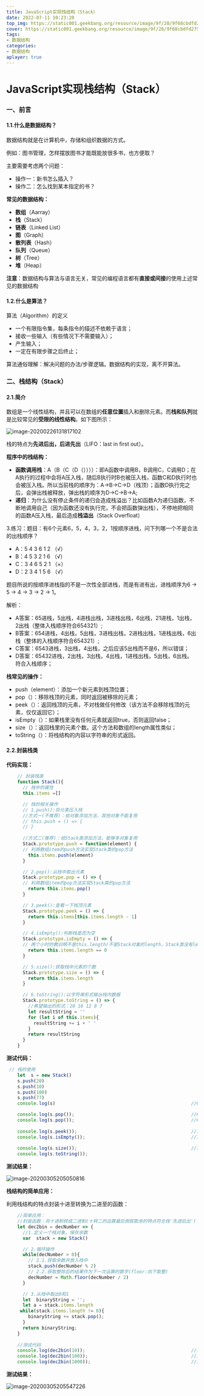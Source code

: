 ```yaml
---
title: JavaScript实现栈结构（Stack）
date: 2022-07-11 10:23:20
top_img: https://static001.geekbang.org/resource/image/9f/28/9f68cbdfd275739a1cd3a4dfa85ead28.jpg
cover: https://static001.geekbang.org/resource/image/9f/28/9f68cbdfd275739a1cd3a4dfa85ead28.jpg
tags:
- 数据结构
categories:
- 数据结构
aplayer: true
---
```

# JavaScript实现栈结构（Stack）

### 一、前言

#### 1.1.什么是数据结构？

数据结构就是在计算机中，存储和组织数据的方式。

例如：图书管理，怎样摆放图书才能既能放很多书，也方便取？

主要需要考虑两个问题：

- 操作一：新书怎么插入？
- 操作二：怎么找到某本指定的书？

**常见的数据结构：**

- **数组**（Aarray）
- **栈**（Stack）
- **链表**（Linked List）
- **图**（Graph）
- **散列表**（Hash）
- **队列**（Queue）
- **树**（Tree）
- **堆**（Heap）

**注意**：数据结构与算法与语言无关，常见的编程语言都有**直接或间接**的使用上述常见的数据结构

#### 1.2.什么是算法？

算法（Algorithm）的定义

- 一个有限指令集，每条指令的描述不依赖于语言；
- 接收一些输入（有些情况下不需要输入）；
- 产生输入；
- 一定在有限步骤之后终止；

算法通俗理解：解决问题的办法/步骤逻辑。数据结构的实现，离不开算法。

### 二、栈结构（Stack）

#### 2.1.简介

数组是一个线性结构，并且可以在数组的**任意位置**插入和删除元素。而**栈和队列**就是比较常见的**受限的线性结构**。如下图所示：

![image-20200226131817102](https://gitee.com/ahuntsun/BlogImgs/raw/master/%E6%95%B0%E6%8D%AE%E7%BB%93%E6%9E%84%E4%B8%8E%E7%AE%97%E6%B3%95/%E6%A0%88/1.png)

栈的特点为**先进后出，后进先出**（LIFO：last in first out）。

**程序中的栈结构：**

- **函数调用栈**：A（B（C（D（））））：即A函数中调用B，B调用C，C调用D；在A执行的过程中会将A压入栈，随后B执行时B也被压入栈，函数C和D执行时也会被压入栈。所以当前栈的顺序为：A->B->C->D（栈顶）；函数D执行完之后，会弹出栈被释放，弹出栈的顺序为D->C->B->A;
- **递归**：为什么没有停止条件的递归会造成栈溢出？比如函数A为递归函数，不断地调用自己（因为函数还没有执行完，不会把函数弹出栈），不停地把相同的函数A压入栈，最后造成**栈溢出**（Stack Overfloat）

3.练习：题目：有6个元素6，5，4，3，2，1按顺序进栈，问下列哪一个不是合法的出栈顺序？

- A：5 4 3 6 1 2 （√）
- B：4 5 3 2 1 6 （√）
- C：3 4 6 5 2 1 （×）
- D：2 3 4 1 5 6 （√）

题目所说的按顺序进栈指的不是一次性全部进栈，而是有进有出，进栈顺序为6 -> 5 -> 4 -> 3 -> 2 -> 1。

解析：

- A答案：65进栈，5出栈，4进栈出栈，3进栈出栈，6出栈，21进栈，1出栈，2出栈（整体入栈顺序符合654321）;
- B答案：654进栈，4出栈，5出栈，3进栈出栈，2进栈出栈，1进栈出栈，6出栈（整体的入栈顺序符合654321）;
- C答案：6543进栈，3出栈，4出栈，之后应该5出栈而不是6，所以错误；
- D答案：65432进栈，2出栈，3出栈，4出栈，1进栈出栈，5出栈，6出栈。符合入栈顺序；

**栈常见的操作：**

- push（element）：添加一个新元素到栈顶位置；
- pop（）：移除栈顶的元素，同时返回被移除的元素；
- peek（）：返回栈顶的元素，不对栈做任何修改（该方法不会移除栈顶的元素，仅仅返回它）；
- isEmpty（）：如果栈里没有任何元素就返回true，否则返回false；
- size（）：返回栈里的元素个数。这个方法和数组的length属性类似；
- toString（）：将栈结构的内容以字符串的形式返回。

#### 2.2.封装栈类

**代码实现：**

```js
    // 封装栈类
    function Stack(){
      // 栈中的属性
      this.items =[]

      // 栈的相关操作
      // 1.push():将元素压入栈
      //方式一(不推荐)：给对象添加方法，其他对象不能复用
      // this.push = () => {
      // }
      
      //方式二(推荐)：给Stack类添加方法，能够多对象复用
      Stack.prototype.push = function(element) {
      // 利用数组item的push方法实现Stack类的pop方法
        this.items.push(element)
      }

      // 2.pop():从栈中取出元素
      Stack.prototype.pop = () => {
      // 利用数组item的pop方法实现Stack类的pop方法
        return this.items.pop()
      }

      // 3.peek():查看一下栈顶元素
      Stack.prototype.peek = () => {
        return this.items[this.items.length - 1]
      }

      // 4.isEmpty():判断栈是否为空
      Stack.prototype.isEmpty = () => {
      // 两个小时的教训啊不是this.length(不是Stack对象的length，Stack类没有length属性啊)，而是Stack类中定义的数组items才有length属性呀
        return this.items.length == 0 
      }

      // 5.size():获取栈中元素的个数
      Stack.prototype.size = () => {
        return this.items.length
      }

      // 6.toString():以字符串形式输出栈内数据
      Stack.prototype.toString = () => {
        //希望输出的形式：20 10 12 8 7
        let resultString = ''
        for (let i of this.items){
          resultString += i + ' '
        }
        return resultString
      }
    }

```

**测试代码：**

```js
 // 栈的使用
    let  s = new Stack()
    s.push(20)
    s.push(10)
    s.push(100)
    s.push(77)
    console.log(s)													//65

    console.log(s.pop());											//68
    console.log(s.pop());											//69
    
    console.log(s.peek());											//71
	console.log(s.isEmpty());										//72
   
    console.log(s.size());											//74
    console.log(s.toString());
```

**测试结果：**

![image-20200305205050816](https://gitee.com/ahuntsun/BlogImgs/raw/master/%E6%95%B0%E6%8D%AE%E7%BB%93%E6%9E%84%E4%B8%8E%E7%AE%97%E6%B3%95/%E6%A0%88/2.png)

**栈结构的简单应用：**

利用栈结构的特点封装十进至转换为二进至的函数：

```js
    //简单应用：
    //封装函数：将十进制转成二进制(十转二的运算最后倒叙取余的特点符合栈'先进后出')
    let dec2bin = decNumber => {
      //1.定义一个栈对象，保存余数
      var  stack = new Stack()

      // 2.循环操作
      while(decNumber > 0){
        // 2.1.获取余数并放入栈中
        stack.push(decNumber % 2)
        // 2.2.获取整除后的结果作为下一次运算的数字(floor:向下取整)
        decNumber = Math.floor(decNumber / 2)
      }

      // 3.从栈中取出0和1
      let  binaryString = '';
      let a = stack.items.length
     while(stack.items.length != 0){
        binaryString += stack.pop();
      }
      return binaryString;
    }
    
    //测试代码
    console.log(dec2bin(10));										//103
    console.log(dec2bin(100));										//104
    console.log(dec2bin(1000));										//105

```

**测试结果：**

![image-20200305205547226](https://gitee.com/ahuntsun/BlogImgs/raw/master/%E6%95%B0%E6%8D%AE%E7%BB%93%E6%9E%84%E4%B8%8E%E7%AE%97%E6%B3%95/%E6%A0%88/3.png)